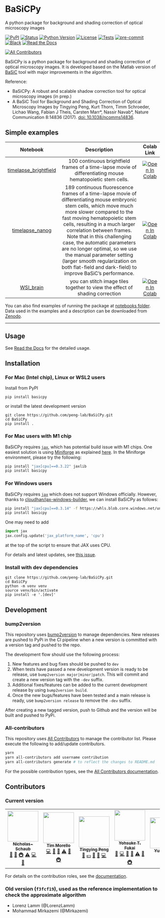 # BaSiCPy
A python package for background and shading correction of optical microscopy images

[![PyPI](https://img.shields.io/pypi/v/basicpy.svg)](https://pypi.org/project/basicpy)
[![Status](https://img.shields.io/pypi/status/basicpy.svg)](https://pypi.org/project/basicpy/)
[![Python Version](https://img.shields.io/pypi/pyversions/basicpy.svg)](https://python.org)
[![License](https://img.shields.io/pypi/l/basicpy)](https://github.com/peng-lab/BaSiCPy/blob/main/LICENSE)
[![Tests](https://github.com/peng-lab/basicpy/workflows/CI/badge.svg)](https://github.com/peng-lab/basicpy/actions?workflow=CI)
[![pre-commit](https://img.shields.io/badge/pre--commit-enabled-brightgreen?logo=pre-commit&logoColor=white)](https://github.com/pre-commit/pre-commit)
[![Black](https://img.shields.io/badge/code%20style-black-000000.svg)](https://github.com/psf/black)
[![Read the Docs](https://img.shields.io/readthedocs/basicpy/latest.svg?label=Read%20the%20Docs)](https://basicpy.readthedocs.io/)
<!-- ALL-CONTRIBUTORS-BADGE:START - Do not remove or modify this section -->
[![All Contributors](https://img.shields.io/badge/all_contributors-5-orange.svg?style=flat-square)](#contributors-)
<!-- ALL-CONTRIBUTORS-BADGE:END -->

BaSiCPy is a python package for background and shading correction of optical microscopy images.
It is developed based on the Matlab version of [BaSiC](https://github.com/marrlab/BaSiC) tool with major improvements in the algorithm.

Reference:
- BaSiCPy: A robust and scalable shadow correction tool for optical microscopy images (in prep.)
- A BaSiC Tool for Background and Shading Correction of Optical Microscopy Images
  by Tingying Peng, Kurt Thorn, Timm Schroeder, Lichao Wang, Fabian J Theis, Carsten Marr\*, Nassir Navab\*, Nature Communication 8:14836 (2017). [doi: 10.1038/ncomms14836](http://www.nature.com/articles/ncomms14836).


## Simple examples

|Notebook|Description|Colab Link|
| :------------------------: |:---------------:| :---------------------------------------------------: |
| [timelapse_brightfield](https://github.com/peng-lab/BaSiCPy/tree/dev/docs/notebooks/timelapse_brightfield.ipynb)| 100 continuous brightfield frames of a time-lapse movie of differentiating mouse hematopoietic stem cells. | [![Open In Colab](https://colab.research.google.com/assets/colab-badge.svg)](https://colab.research.google.com/github/peng-lab/BaSiCPy/blob/dev/docs/notebooks/timelapse_brightfield.ipynb) |
| [timelapse_nanog](https://github.com/peng-lab/BaSiCPy/tree/dev/docs/notebooks/timelapse_nanog.ipynb)| 189 continuous fluorescence frames of a time-lapse movie of differentiating mouse embryonic stem cells, which move much more slower compared to the fast moving hematopoietic stem cells, resulting in a much larger correlation between frames. Note that in this challenging case, the automatic parameters are no longer optimal, so we use the manual parameter setting (larger smooth regularization on both flat-field and dark-field) to improve BaSiC’s performance. | [![Open In Colab](https://colab.research.google.com/assets/colab-badge.svg)](https://colab.research.google.com/github/peng-lab/BaSiCPy/blob/dev/docs/notebooks/timelapse_nanog.ipynb) |
| [WSI_brain](https://github.com/peng-lab/BaSiCPy/tree/dev/docs/notebooks/WSI_brain.ipynb)| you can stitch image tiles together to view the effect of shading correction | [![Open In Colab](https://colab.research.google.com/assets/colab-badge.svg)](https://colab.research.google.com/github/peng-lab/BaSiCPy/blob/dev/docs/notebooks/WSI_brain.ipynb) |

You can also find examples of running the package at [notebooks folder](https://github.com/peng-lab/BaSiCPy/tree/dev/docs/notebooks). Data used in the examples and a description can be downloaded from [Zenodo](https://doi.org/10.5281/zenodo.6334809).

---
## Usage

See [Read the Docs](https://basicpy.readthedocs.io/en/latest/) for the detailed usage.

## Installation

### For Mac (Intel chip), Linux or WSL2 users

 Install from PyPI

```console
pip install basicpy
```

or install the latest development version

```console
git clone https://github.com/peng-lab/BaSiCPy.git
cd BaSiCPy
pip install .
```

### For Mac users with M1 chip

BaSiCPy requires [`jax`](https://github.com/google/jax/),
which has potential build issue with M1 chips.
One easiest solution is using [Miniforge](https://github.com/conda-forge/miniforge)
as explained [here](https://github.com/google/jax/issues/5501).
In the Miniforge environment, please try the following:
```bash
pip install "jax[cpu]==0.3.22" jaxlib
pip install basicpy
```

### For Windows users

BaSiCPy requires [`jax`](https://github.com/google/jax/) which does not support Windows officially.
However, thanks to [cloudhan/jax-windows-builder](https://github.com/cloudhan/jax-windows-builder), we can install BaSiCPy as follows:

```bash
pip install "jax[cpu]==0.3.14" -f https://whls.blob.core.windows.net/unstable/index.html --use-deprecated legacy-resolver
pip install basicpy
```

One may need to add 
```python
import jax
jax.config.update('jax_platform_name', 'cpu')
```
at the top of the script to ensure that JAX uses CPU.

For details and latest updates, see [this issue](https://github.com/google/jax/issues/438).

### Install with dev dependencies

```console
git clone https://github.com/peng-lab/BaSiCPy.git
cd BaSiCPy
python -m venv venv
source venv/bin/activate
pip install -e '.[dev]'
```

## Development

### bump2version

This repository uses [bump2version](https://github.com/c4urself/bump2version) to manage dependencies. New releases are pushed to PyPi in the CI pipeline when a new version is committed with a version tag and pushed to the repo.

The development flow should use the following process:
1. New features and bug fixes should be pushed to `dev`
2. When tests have passed a new development version is ready to be release, use `bump2version major|minor|patch`. This will commit and create a new version tag with the `-dev` suffix.
3. Additional fixes/features can be added to the current development release by using `bump2version build`.
4. Once the new bugs/features have been tested and a main release is ready, use `bump2version release` to remove the `-dev` suffix.

After creating a new tagged version, push to Github and the version will be built and pushed to PyPi.

### All-contributors

This repository uses [All Contributors](https://allcontributors.org/) to manage the contributor list. Please execute the following to add/update contributors.

```bash
yarn
yarn all-contributors add username contribution
yarn all-contributors generate # to reflect the changes to README.md
```

For the possible contribution types, see the [All Contributors documentation](https://allcontributors.org/docs/en/emoji-key).

## Contributors

### Current version
<!-- ALL-CONTRIBUTORS-LIST:START - Do not remove or modify this section -->
<!-- prettier-ignore-start -->
<!-- markdownlint-disable -->
<table>
  <tr>
    <td align="center"><a href="https://github.com/Nicholas-Schaub"><img src="https://avatars.githubusercontent.com/u/15925882?v=4?s=100" width="100px;" alt=""/><br /><sub><b>Nicholas-Schaub</b></sub></a><br /><a href="#projectManagement-Nicholas-Schaub" title="Project Management">📆</a> <a href="https://github.com/peng-lab/BaSiCPy/pulls?q=is%3Apr+reviewed-by%3ANicholas-Schaub" title="Reviewed Pull Requests">👀</a> <a href="#infra-Nicholas-Schaub" title="Infrastructure (Hosting, Build-Tools, etc)">🚇</a> <a href="https://github.com/peng-lab/BaSiCPy/commits?author=Nicholas-Schaub" title="Tests">⚠️</a> <a href="https://github.com/peng-lab/BaSiCPy/commits?author=Nicholas-Schaub" title="Code">💻</a> <a href="#ideas-Nicholas-Schaub" title="Ideas, Planning, & Feedback">🤔</a></td>
    <td align="center"><a href="https://github.com/tdmorello"><img src="https://avatars.githubusercontent.com/u/34800427?v=4?s=100" width="100px;" alt=""/><br /><sub><b>Tim Morello</b></sub></a><br /><a href="https://github.com/peng-lab/BaSiCPy/commits?author=tdmorello" title="Code">💻</a> <a href="https://github.com/peng-lab/BaSiCPy/commits?author=tdmorello" title="Documentation">📖</a> <a href="https://github.com/peng-lab/BaSiCPy/pulls?q=is%3Apr+reviewed-by%3Atdmorello" title="Reviewed Pull Requests">👀</a> <a href="https://github.com/peng-lab/BaSiCPy/commits?author=tdmorello" title="Tests">⚠️</a> <a href="#ideas-tdmorello" title="Ideas, Planning, & Feedback">🤔</a> <a href="#infra-tdmorello" title="Infrastructure (Hosting, Build-Tools, etc)">🚇</a></td>
    <td align="center"><a href="https://github.com/tying84"><img src="https://avatars.githubusercontent.com/u/11461947?v=4?s=100" width="100px;" alt=""/><br /><sub><b>Tingying Peng</b></sub></a><br /><a href="#data-tying84" title="Data">🔣</a> <a href="#financial-tying84" title="Financial">💵</a> <a href="#projectManagement-tying84" title="Project Management">📆</a> <a href="#talk-tying84" title="Talks">📢</a> <a href="https://github.com/peng-lab/BaSiCPy/commits?author=tying84" title="Code">💻</a></td>
    <td align="center"><a href="https://github.com/yfukai"><img src="https://avatars.githubusercontent.com/u/5919272?v=4?s=100" width="100px;" alt=""/><br /><sub><b>Yohsuke T. Fukai</b></sub></a><br /><a href="#research-yfukai" title="Research">🔬</a> <a href="https://github.com/peng-lab/BaSiCPy/commits?author=yfukai" title="Code">💻</a> <a href="#ideas-yfukai" title="Ideas, Planning, & Feedback">🤔</a> <a href="https://github.com/peng-lab/BaSiCPy/pulls?q=is%3Apr+reviewed-by%3Ayfukai" title="Reviewed Pull Requests">👀</a> <a href="https://github.com/peng-lab/BaSiCPy/commits?author=yfukai" title="Tests">⚠️</a> <a href="#question-yfukai" title="Answering Questions">💬</a> <a href="#infra-yfukai" title="Infrastructure (Hosting, Build-Tools, etc)">🚇</a></td>
    <td align="center"><a href="https://github.com/YuLiu-web"><img src="https://avatars.githubusercontent.com/u/70626217?v=4?s=100" width="100px;" alt=""/><br /><sub><b>YuLiu-web</b></sub></a><br /><a href="https://github.com/peng-lab/BaSiCPy/commits?author=YuLiu-web" title="Documentation">📖</a> <a href="#userTesting-YuLiu-web" title="User Testing">📓</a></td>
  </tr>
</table>

<!-- markdownlint-restore -->
<!-- prettier-ignore-end -->

<!-- ALL-CONTRIBUTORS-LIST:END -->

For details on the contribution roles, see the [documentation](https://basicpy.readthedocs.io/en/latest/contributors.html).


### Old version (`f3fcf19`), used as the reference implementation to check the approximate algorithm
- Lorenz Lamm (@LorenzLamm)
- Mohammad Mirkazemi (@Mirkazemi)
